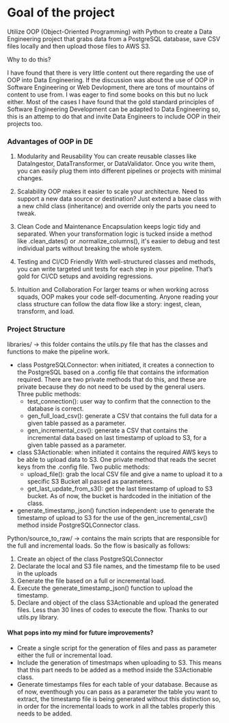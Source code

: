 # Goal of the project
Utilize OOP (Object-Oriented Programming) with Python to create a Data Engineering project that grabs data from a PostgreSQL database, save CSV files locally and then upload those files to AWS S3.

Why to do this?

I have found that there is very little content out there regarding the use of OOP into Data Engineering. If the discussion was about the use of OOP in Software Engineering or Web Devlopment, there are tons of mountains of content to use from. I was eager to find some books on this but no luck either. Most of the cases I have found that the gold standard principles of Software Engineering Development can be adapted to Data Engineering so, this is an attemp to do that and invite Data Engineers to include OOP in their projects too.

### Advantages of OOP in DE
1. Modularity and Reusability
You can create reusable classes like DataIngestor, DataTransformer, or DataValidator. Once you write them, you can easily plug them into different pipelines or projects with minimal changes.

2. Scalability
OOP makes it easier to scale your architecture. Need to support a new data source or destination? Just extend a base class with a new child class (inheritance) and override only the parts you need to tweak.

3. Clean Code and Maintenance
Encapsulation keeps logic tidy and separated. When your transformation logic is tucked inside a method like .clean_dates() or .normalize_columns(), it's easier to debug and test individual parts without breaking the whole system.

4. Testing and CI/CD Friendly
With well-structured classes and methods, you can write targeted unit tests for each step in your pipeline. That’s gold for CI/CD setups and avoiding regressions.

5. Intuition and Collaboration
For larger teams or when working across squads, OOP makes your code self-documenting. Anyone reading your class structure can follow the data flow like a story: ingest, clean, transform, and load.

### Project Structure
libraries/ -> this folder contains the utils.py file that has the classes and functions to make the pipeline work.
- class PostgreSQLConnector: when initiated, it creates a connection to the PostgreSQL based on a .config file that contains the information required. There are two private methods that do this, and these are private because they do not need to be used by the general users.
Three public methods:
  - test_connection(): user way to confirm that the connection to the database is correct.
  - gen_full_load_csv(): generate a CSV that contains the full data for a given table passed as a parameter.
  - gen_incremental_csv(): generate a CSV that contains the incremental data based on last timestamp of upload to S3, for a given table passed as a parameter.
- class S3Actionable: when initiated it contains the required AWS keys to be able to upload data to S3. One private method that reads the secret keys from the .config file.
Two public methods:
  - upload_file(): grab the local CSV file and give a name to upload it to a specific S3 Bucket all passed as parameters.
  - get_last_update_from_s3(): get the last timestamp of upload to S3 bucket. As of now, the bucket is hardcoded in the initiation of the class.
- generate_timestamp_json() function independent: use to generate the timestamp of upload to S3 for the use of the gen_incremental_csv() method inside PostgreSQLConnector class.

Python/source_to_raw/ -> contains the main scripts that are responsible for the full and incremental loads. So the flow is basically as follows:
1. Create an object of the class PostgreSQLConnector
2. Declarate the local and S3 file names, and the timestamp file to be used in the uploads
3. Generate the file based on a full or incremental load.
4. Execute the generate_timestamp_json() function to upload the timestamp.
5. Declare and object of the class S3Actionable and upload the generated files.
Less than 30 lines of codes to execute the flow. Thanks to our utils.py library.

#### What pops into my mind for future improvements?
- Create a single script for the generation of files and pass as parameter either the full or incremental load.
- Include the generation of timestmaps when uploading to S3. This means that this part needs to be added as a method inside the S3Actionable class.
- Generate timestamps files for each table of your database. Because as of now, eventhough you can pass as a parameter the table you want to extract, the timestamp file is being generated without this distinction so, in order for the incremental loads to work in all the tables properly this needs to be added.

